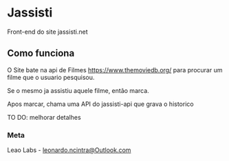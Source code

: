 # Jassisti
Front-end do site jassisti.net

## Como funciona
O Site bate na api de Filmes https://www.themoviedb.org/ para procurar um filme que o usuario pesquisou.

Se o mesmo ja assistiu aquele filme, então marca.

Apos marcar, chama uma API do jassisti-api que grava o historico

TO DO: melhorar detalhes


### Meta
Leao Labs - leonardo.ncintra@Outlook.com
